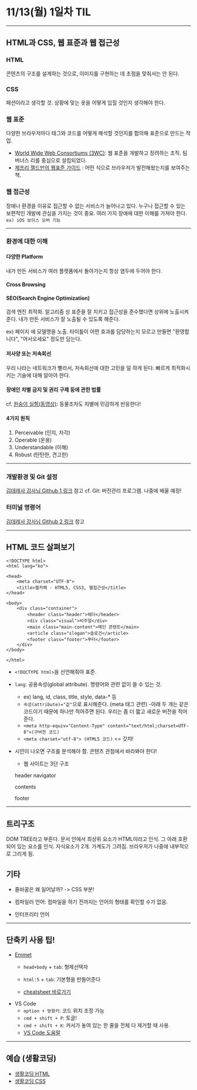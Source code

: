 # 11/13(월) 1일차 TIL

- - - 

## HTML과 CSS, 웹 표준과 웹 접근성

### HTML
콘텐츠의 구조를 설계하는 것으로, 이미지를 구현하는 데 초점을 맞춰서는 안 된다.

### CSS
패션이라고 생각할 것. 상황에 맞는 옷을 어떻게 입힐 것인지 생각해야 한다.

### 웹 표준
다양한 브라우저마다 태그와 코드를 어떻게 해석할 것인지를 합의해 표준으로 만드는 작업.
 - [World Wide Web Consortiums (3WC)](https://www.w3.org/): 웹 표준을 개발하고 장려하는 조직. 팀 버너스 리를 중심으로 설립되었다.
 - [제프리 젤드만의 웹표준 가이드](http://www.aladin.co.kr/shop/wproduct.aspx?ItemId=1024887) : 어떤 식으로 브라우저가 발전해왔는지를 보여주는 책.

### 웹 접근성
장애나 환경을 이유로 접근할 수 없는 서비스가 늘어나고 있다. 누구나 접근할 수 있는 보편적인 개발에 관심을 가지는 것이 중요. 여러 가지 장애에 대한 이해를 가져야 한다. 
```ex) iOS 보이스 오버 기능```

- - - 

### 환경에 대한 이해

#### 다양한 Platform
내가 만든 서비스가 여러 플랫폼에서 돌아가는지 항상 염두에 두어야 한다.

#### Cross Browsing

#### SEO(Search Engine Optimization)
검색 엔진 최적화. 알고리즘 상 표준을 잘 지키고 접근성을 준수했다면 상위에 노출시켜준다. 내가 만든 서비스가 잘 노출될 수 있도록 해준다.

ex) 페이지 <title></title>에 모델명을 노출. 타이틀이 어떤 효과를 담당하는지 모르고 만들면 "환영합니다", "어서오세요" 정도만 담는다.

#### 저사양 또는 저속회선
우리 나라는 네트워크가 빨라서, 저속회선에 대한 고민을 덜 하게 된다. 빠르게 최적화시키는 기술에 대해 알아야 한다.

#### 장애인 차별 금지 및 권리 구제 등에 관한 법률
cf. [원숭이 실험(동영상)](https://youtu.be/llQSJ6GLNwM): 동물조차도 차별에 민감하게 반응한다!

#### 4가지 원칙
1. Perceivable (인지, 자각)
2. Operable (운용)
3. Understandable (이해)
4. Robust (탄탄한, 견고한)

- - - 

### 개발환경 및 Git 설정
[김데레사 강사님 Github 1 링크](https://github.com/seulbinim/FC-FDS/blob/master/README/preferences.md) 참고
 cf. Git: 버전관리 프로그램. 나중에 배울 예정!

### 터미널 명령어
[김데레사 강사님 Github 2 링크](https://github.com/seulbinim/FC-FDS/blob/master/README/cli.md) 참고

- - -

## HTML 코드 살펴보기


    <!DOCTYPE html>
    <html lang="ko">

    <head>
        <meta charset="UTF-8">
        <title>웹카페 - HTML5, CSS3, 웹접근성</title>
    </head>

    <body>
        <div class="container">
            <header class="header">헤더</header>
            <div class="visual">비주얼</div>
            <main class="main-content">메인 콘텐트</main>
            <article class="slogan">슬로건</article>
            <footer class="footer">푸터</footer>
        </div>
    </body>

    </html>

- `<!DOCTYPE html>`을 선언해줘야 표준.
- `lang`: 공용속성(global attribute). 명령어와 관련 없이 쓸 수 있는 것.
    - ex) lang, id, class, title, style, data-* 등
    - `속성(attribute)="값"`으로 표시해준다. (meta 태그 관련)
-아래 두 개는 같은 코드이기 때문에 하나만 적어주면 된다. 우리는 좀 더 짧고 새로운 버전을 적어준다.
    - `<meta http-equiv="Content-Type" content="text/html;charset=UTF-8">(구버전 코드)`
    - `<meta charset="utf-8"> (HTML5 코드)` <= 갓챠!
- 시안이 나오면 구조를 분석해야 함. 콘텐츠 관점에서 바라봐야 한다!
    - 웹 사이트는 3단 구조


    header
    navigator


    contents


    footer

- - -

## 트리구조
DOM TREE라고 부른다. 문서 안에서 최상위 요소가 HTML이라고 인식. 그 아래 호환되어 있는 요소를 인식. 자식요소가 2개. 가계도가 그려짐. 브라우저가 나중에 내부적으로 그리게 됨.
## 기타

- 줄바꿈은 왜 일어날까? -> CSS 부분!

- 컴파일러 언어: 컴파일을 하기 전까지는 언어의 형태를 확인할 수가 없음.
- 인터프리터 언어

***

## 단축키 사용 팁! 

- [Emmet](emmet.io)
    - `head+body` + `tab`: 형제선택자
    - `html:5` + `tab`: 기본형을 만들어준다

    - [cheatsheet 바로가기](https://docs.emmet.io/cheat-sheet/) 
- VS Code
    - `option + 방향키`: 코드 위치 조정 가능
    - `cmd + shift + P`: 토글!
    - `cmd + shift + K`: 커서가 놓여 있는 한 줄을 전체 다 제거할 때 사용.
    - [VS Code 도움말](https://code.visualstudio.com/docs/editor/codebasics)

- - -

## 예습 (생활코딩)

- [생활코딩 HTML](https://opentutorials.org/course/2039)
- [생활코딩 CSS](https://opentutorials.org/course/2418)
